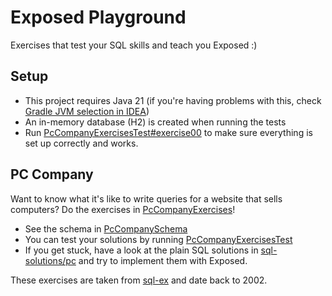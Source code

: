 # Exposed Playground

Exercises that test your SQL skills and teach you Exposed :)

## Setup

* This project requires Java 21 (if you're having problems with this, check 
  [Gradle JVM selection in IDEA](https://www.jetbrains.com/help/idea/gradle-jvm-selection.html))
* An in-memory database (H2) is created when running the tests
* Run [PcCompanyExercisesTest#exercise00](src/test/kotlin/com/example/pc/PcCompanyExercisesTest.kt) 
  to make sure everything is set up correctly and works.

## PC Company

Want to know what it's like to write queries for a website that sells computers? 
Do the exercises in [PcCompanyExercises](src/main/kotlin/com/example/pc/PcCompanyExercises.kt)!
* See the schema in [PcCompanySchema](src/main/kotlin/com/example/pc/PcCompanySchema.kt)
* You can test your solutions by running [PcCompanyExercisesTest](src/test/kotlin/com/example/pc/PcCompanyExercisesTest.kt)
* If you get stuck, have a look at the plain SQL solutions in [sql-solutions/pc](src/main/resources/sql-solutions/pc)
  and try to implement them with Exposed.

These exercises are taken from [sql-ex](https://sql-ex.ru/?Lang=1) and date back to 2002.
